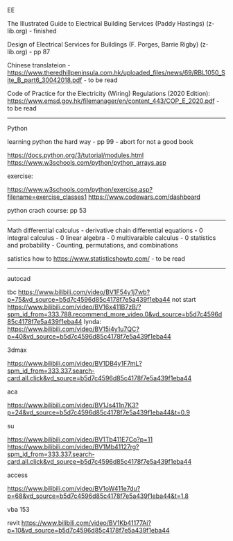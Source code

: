 EE

The Illustrated Guide to Electrical Building Services (Paddy Hastings) (z-lib.org) - finished

Design of Electrical Services for Buildings (F. Porges, Barrie Rigby) (z-lib.org) - pp 87

Chinese translateion - https://www.theredhillpeninsula.com.hk/uploaded_files/news/69/RBL1050_Site_B_part6_30042018.pdf - to be read

Code of Practice for the Electricity (Wiring) Regulations (2020 Edition): https://www.emsd.gov.hk/filemanager/en/content_443/COP_E_2020.pdf - to be read

---

Python

learning python the hard way - pp 99 - abort for not a good book

https://docs.python.org/3/tutorial/modules.html
https://www.w3schools.com/python/python_arrays.asp

exercise:

https://www.w3schools.com/python/exercise.asp?filename=exercise_classes1
https://www.codewars.com/dashboard

python crach course: pp 53

---

Math
differential calculus - derivative chain
differential equations - 0
integral calculus - 0
linear algebra - 0
multivaraible calculus - 0
statistics and probability - 
Counting, permutations, and combinations

satistics how to https://www.statisticshowto.com/ - to be read

---

autocad

tbc https://www.bilibili.com/video/BV1F54y1j7wb?p=75&vd_source=b5d7c4596d85c4178f7e5a439f1eba44
not start https://www.bilibili.com/video/BV16x411B7zB/?spm_id_from=333.788.recommend_more_video.0&vd_source=b5d7c4596d85c4178f7e5a439f1eba44
lynda: https://www.bilibili.com/video/BV15i4y1u7QC?p=40&vd_source=b5d7c4596d85c4178f7e5a439f1eba44

3dmax 

https://www.bilibili.com/video/BV1DB4y1F7mL?spm_id_from=333.337.search-card.all.click&vd_source=b5d7c4596d85c4178f7e5a439f1eba44

aca

https://www.bilibili.com/video/BV1Js411n7K3?p=24&vd_source=b5d7c4596d85c4178f7e5a439f1eba44&t=0.9

su

https://www.bilibili.com/video/BV1Tb411E7Co?p=11
https://www.bilibili.com/video/BV1Mb41127rg?spm_id_from=333.337.search-card.all.click&vd_source=b5d7c4596d85c4178f7e5a439f1eba44

access

https://www.bilibili.com/video/BV1oW411e7du?p=68&vd_source=b5d7c4596d85c4178f7e5a439f1eba44&t=1.8

vba
153

revit
https://www.bilibili.com/video/BV1Kb41177Ai?p=10&vd_source=b5d7c4596d85c4178f7e5a439f1eba44